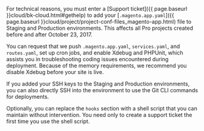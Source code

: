 <div markdown="1">

For technical reasons, you must enter a [Support ticket]({{ page.baseurl }}cloud/bk-cloud.html#gethelp) to add your [`.magento.app.yaml`]({{ page.baseurl }}cloud/project/project-conf-files_magento-app.html) file to Staging and Production environments. This affects all Pro projects created before and after October 23, 2017.

You can request that we push `.magento.app.yaml`, `services.yaml`, and `routes.yaml`, set up cron jobs, and enable Xdebug and PHPUnit, which assists you in troubleshooting coding issues encountered during deployment. Because of the memory requirements, we recommend you disable Xdebug before your site is live.

If you added your SSH keys to the Staging and Production environments, you can also directly SSH into the environment to use the Git CLI commands for deployments.

<div class="bs-callout bs-callout-info" id="info">
  <p>Optionally, you can replace the <code>hooks</code> section with a shell script that you can maintain without intervention. You need only to create a support ticket the first time you use the shell script.</p>
</div>
